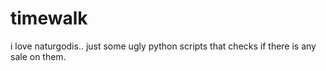 # timewalk
 
i love naturgodis.. just some ugly python scripts that checks if there is any sale on them.
